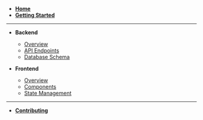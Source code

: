 <!-- docs/_sidebar.md -->

*   [**Home**](/)
*   [**Getting Started**](getting-started.md)

---

*   **Backend**
    *   [Overview](backend/README.md)
    *   [API Endpoints](backend/api-endpoints.md)
    *   [Database Schema](backend/database.md)

*   **Frontend**
    *   [Overview](frontend/README.md)
    *   [Components](frontend/components.md)
    *   [State Management](frontend/state-management.md)

---

*   [**Contributing**](contributing.md)
